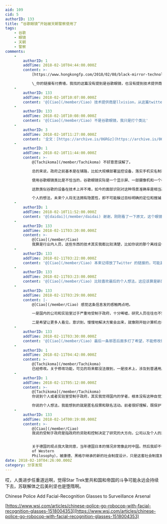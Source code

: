 ```yaml
---
aid: 109
cid: 5
authorID: 133
title: “谷歌眼镜”开始被天朝警察使用了
tags:
    - 谷歌
    - 眼镜
    - 天朝
    - 警察
comments:
    -
        authorID: 1
        addTime: 2018-02-10T04:44:00.000Z
        content: >-
            [https://www.hongkongfp.com/2018/02/08/black-mirror-technology-chinese-police-don-high-tech-glasses-nab-suspects/](https://www.hongkongfp.com/2018/02/08/black-mirror-technology-chinese-police-don-high-tech-glasses-nab-suspects/)  

            \_你的链接有付费墙，我找的这篇没有提到是谷歌眼镜，也没有提到技术提供商。低人权无民主国家，技术总是被用来对付她的公民。
    -
        authorID: 133
        addTime: 2018-02-10T10:07:00.000Z
        content: '@[Ciao](/member/Ciao) 技术提供商是llvision，从这篇twitter里过去我没有付费墙'
    -
        authorID: 133
        addTime: 2018-02-10T10:08:00.000Z
        content: '@[Ciao](/member/Ciao) 不是谷歌眼镜，我只是打个类比'
    -
        authorID: 3
        addTime: 2018-02-10T11:27:00.000Z
        content: '全文：[https://archive.is/06RGz](https://archive.is/06RGz)'
    -
        authorID: 1
        addTime: 2018-02-10T11:44:00.000Z
        content: >-
            @[Tachikoma](/member/Tachikoma) 不好意思误解了。  

            总的来说，政府之前基本是在铺路，比如大规模部署监控设备，落实手机实名制和网络实名制，这些措施下对个人的监视基本就没有死角了。  

            使用谷歌眼镜类比是不恰当的，谷歌眼镜实际是一个显示屏、一部摄像机和一个相机，理论上（实际也有开发者绕过谷歌的限制做了）不能做面部识别和人物标记的功能。  

            这款类似谷歌的设备在技术上并不难，如今的面部识别对这种场景准确率是相当高的。但这项技术的应用会极大地提升效率。目前唯一的未知数是这种技术会在多大范围内使用，面部摄像和识别在火车站等场所一直都有。  

            个人的想法，未来个人将无法拥有隐匿性，即不可能躲过目标明确的定位和搜捕，只能在去关联性上下功夫，一种类似于比特币一样的证明方式，证明拥有一笔财产而不必暴露自己的身份。
    -
        authorID: 1
        addTime: 2018-02-10T11:52:00.000Z
        content: '@[daidai](/member/daidai) 谢谢，刚刚看了一下原文，这个眼镜是和一个离线的手持设备相连的，还没做到实时联网查询。'
    -
        authorID: 133
        addTime: 2018-02-11T03:20:00.000Z
        content: >-
            @[Ciao](/member/Ciao)
            我算是行业内人员，这些东西的技术其实我都比较清楚，比如你说的那个离线设备联网的，关系就像苹果手表和苹果手机，数据库非常大，图像处理来面部识别现在也要经过云端处理。谷歌眼镜是眼镜式接口的鼻祖，并不限于具体功能。
    -
        authorID: 133
        addTime: 2018-02-11T03:22:00.000Z
        content: '@[Ciao](/member/Ciao) 本来记得放了Twitter 的链接的，可能漏了吧'
    -
        authorID: 133
        addTime: 2018-02-11T03:23:00.000Z
        content: '@[Ciao](/member/Ciao) 比较喜欢最后的个人想法，这应该算是新的制度设计的雏形。'
    -
        authorID: 133
        addTime: 2018-02-11T03:29:00.000Z
        content: |-
            @[Ciao](/member/Ciao) 感觉这条信息发的感触两点吧。

            一是国内的公司和实验室过于严重地受制于政府，十分唏嘘，研究人员往往也不知道他们的研究用在哪里，就像被养的枪。

            二是希望让更多人看见，意识到，慢慢地解决方案会出来，就像刚开始计算机也被认为是政府式邪恶，反文化和黑客改变了这个局面
    -
        authorID: 133
        addTime: 2018-02-11T03:30:00.000Z
        content: '@[Ciao](/member/Ciao) 最后一条邪恶后面多打了希望，不能修改很成问题吧，看看能不能加个修改功能'
    -
        authorID: 1
        addTime: 2018-02-11T04:42:00.000Z
        content: >-
            @[Tachikoma](/member/Tachikoma)
            已经修改。关于修改功能，可见的将来都没法做到，一是技术上，涉及到普通用户权限更改，应该不复杂，但是现在我还没吃透；二是，用户可修改会破坏对话。一般的小改动呼叫一下管理员就好。如果有敏感信息，可以直接呼叫管理员。
    -
        authorID: 1
        addTime: 2018-02-11T05:12:00.000Z
        content: >-
            @[Tachikoma](/member/Tachikoma)
            你说到个人或者实验室受制于政府，其实我觉得国内的学者，根本没有这种自觉意识，一心科研，要么“为国争光”，要么抓住“巨大的商业机会”，根本不会考虑自己的成果会不会违反伦理。再加上糟糕的媒体环境……我导师说，就像战前的德国一样，在经济技术各个方面反超而文化、制度落后，再加上民族主义情绪，天知道会发生什么……寄希望全球化能让所有国家共进退吧。  

            你说的个人想法，我能想到的就是匿名投票和联名活动。前者很好理解，既保护了个人又能证明每一张票是真实的。联名活动往往变成政府照名单抓人，其实每个人只要提供一段手写的文字就行，不同的字迹能够代表有多少人支持而不必暴露支持者的身份。目前还没有看到类似的系统出来。
    -
        authorID: 133
        addTime: 2018-02-14T00:19:00.000Z
        content: >-
            @[Ciao](/member/Ciao)
            我说的受制于政府是指政府的资助和控制决定了研究的大方向，公司以及个人的思想态度并不在讨论范围之内。这即我说的受制于。这里的理解区别很值得注意：分析一个社会、组织、国家的行为的时候，这个组织的下层基础决定了其走向，个人的想法只能是顺应形势，时势造英雄；古往今来，没有一次社会变革是因为单纯的理想主义成功的。所以现在我只对大思想家保佑钦佩之意，而大多数公共知识分子只是在制造麻烦，寻求自我满足和自我利益。


            关于德国的观点我大致同意，当年德国日本的情况非常像此时中国。然后我却不认为其经济技术超前文化和制度，在两次世界大战前，德国的教育制度、思想在很多方面是超越英法等国的，现代博士制度是从德国开始，哥廷根是欧洲的科学中心之一，各国留学生都来德国学习；存在主义和现象学的中心也在德国；黑格尔、康德等大思想家也都是德国的；等等。当时英法的资本主义制度已经开始崩溃——罗斯福的新政、工会运动、社会自由主义改革大概就是一、二站后改革崩坏的制度的事情。德国在当时相当于在探索一条基于最早卢梭的idealism（和我们说的理想主义不是一个概念，不明白的话可以去看看哲学史，比如罗素的History
            of Western
            Philosophy），被康德、黑格尔继承的新的社会制度设计，只是这套社会制度发生畸变，变成了法西斯，如同社会主义发生畸变——结局我们众所周知。这种畸变的发生和德国的社会现实（即下层基础）息息相关，可谓是根本原因。中国现在的情况除去文化和哲学（即制度雏形）并没有发展起来之外，和德国很像，现在西方也处于一种崩坏状态（这一条讲起来就很长了，我也还在也研究中），并不能给中国太多的有益指导或者说不存在唐朝对诸夷那样的制度压制。
date: 2018-02-10T04:26:00.000Z
category: 分享发现
---
```


哎，人类进步任重道远啊，觉得Star Trek里共和国和帝国的斗争可能永远会持续下去，苏联解体之后美利坚也是堕隋啊。

Chinese Police Add Facial-Recognition Glasses to Surveillance Arsenal

[https://www.wsj.com/articles/chinese-police-go-robocop-with-facial-recognition-glasses-1518004353](https://www.wsj.com/articles/chinese-police-go-robocop-with-facial-recognition-glasses-1518004353)
